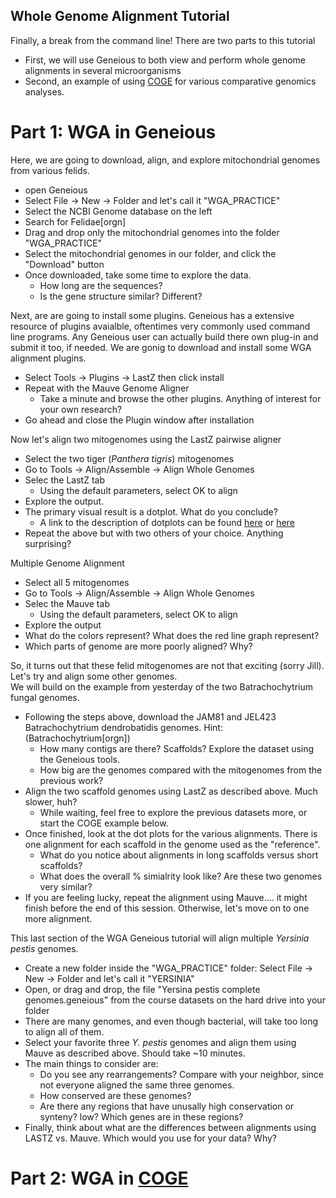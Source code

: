 ## Whole Genome Alignment Tutorial
Finally, a break from the command line!
There are two parts to this tutorial
- First, we will use Geneious to both view and perform whole genome alignments in several microorganisms
- Second, an example of using [COGE](www.genomevolution.org/coge) for various comparative genomics analyses.

# Part 1:  WGA in Geneious
Here, we are going to download, align, and explore mitochondrial genomes from various felids.
- open Geneious
- Select File -> New -> Folder and let's call it "WGA_PRACTICE"
- Select the NCBI Genome database on the left
- Search for Felidae[orgn]
- Drag and drop only the mitochondrial genomes into the folder "WGA_PRACTICE"
- Select the mitochondrial genomes in our folder, and click the "Download" button
- Once downloaded, take some time to explore the data.
  - How long are the sequences?
  - Is the gene structure similar? Different?

Next, are are going to install some plugins.  Geneious has a extensive resource of plugins avaialble, oftentimes very commonly used command line programs.  Any Geneious user can actually build there own plug-in and submit it too, if needed.  We are gonig to download and install some WGA alignment plugins.
- Select Tools -> Plugins -> LastZ then click install
- Repeat with the Mauve Genome Aligner
  - Take a minute and browse the other plugins. Anything of interest for your own research?
- Go ahead and close the Plugin window after installation

Now let's align two mitogenomes using the LastZ pairwise aligner
- Select the two tiger (*Panthera tigris*) mitogenomes
- Go to Tools -> Align/Assemble -> Align Whole Genomes
- Selec the LastZ tab
  - Using the default parameters, select OK to align
- Explore the output.
- The primary visual result is a dotplot. What do you conclude?
  - A link to the description of dotplots can be found [here](https://en.wikipedia.org/wiki/Dot_plot_(bioinformatics)) or [here](https://assets.geneious.com/manual/10.1/GeneiousManualse38.html)
- Repeat the above but with two others of your choice.  Anything surprising?

Multiple Genome Alignment
- Select all 5 mitogenomes
- Go to Tools -> Align/Assemble -> Align Whole Genomes
- Selec the Mauve tab
  - Using the default parameters, select OK to align
- Explore the output
- What do the colors represent?  What does the red line graph represent?
- Which parts of genome are more poorly aligned?  Why?

So, it turns out that these felid mitogenomes are not that exciting (sorry Jill).  Let's try and align some other genomes.  
We will build on the example from yesterday of the two Batrachochytrium fungal genomes.
- Following the steps above, download the JAM81 and JEL423 Batrachochytrium dendrobatidis genomes.  Hint: (Batrachochytrium[orgn])
  - How many contigs are there?  Scaffolds? Explore the dataset using the Geneious tools.
  - How big are the genomes compared with the mitogenomes from the previous work?
- Align the two scaffold genomes using LastZ as described above.  Much slower, huh?
  - While waiting, feel free to explore the previous datasets more, or start the COGE example below.
- Once finished, look at the dot plots for the various alignments.  There is one alignment for each scaffold in the genome used as the "reference".  
  - What do you notice about alignments in long scaffolds versus short scaffolds?
  - What does the overall % simialrity look like?  Are these two genomes very similar?
- If you are feeling lucky, repeat the alignment using Mauve.... it might finish before the end of this session.  Otherwise, let's move on to one more alignment.

This last section of the WGA Geneious tutorial will align multiple *Yersinia pestis* genomes.
- Create a new folder inside the "WGA_PRACTICE" folder: Select File -> New -> Folder and let's call it "YERSINIA"
- Open, or drag and drop, the file "Yersina pestis complete genomes.geneious" from the course datasets on the hard drive into your folder
- There are many genomes, and even though bacterial, will take too long to align all of them.
- Select your favorite three *Y. pestis* genomes and align them using Mauve as described above.  Should take ~10 minutes.
- The main things to consider are:
  - Do you see any rearrangements?  Compare with your neighbor, since not everyone aligned the same three genomes.
  - How conserved are these genomes?
  - Are there any regions that have unusally high conservation or synteny? low?  Which genes are in these regions?
- Finally, think about what are the differences between alignments using LASTZ vs. Mauve.  Which would you use for your data?  Why?

# Part 2:  WGA in [COGE](www.genomevolution.org/coge)








